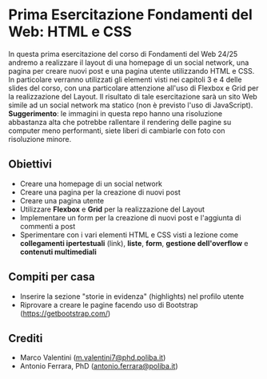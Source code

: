 # Prima Esercitazione Fondamenti del Web: HTML e CSS

In questa prima esercitazione del corso di Fondamenti del Web 24/25 andremo a realizzare il layout di una homepage di un social network, una pagina per creare nuovi post e una pagina utente utilizzando HTML e CSS. In particolare verranno utilizzati gli elementi visti nei capitoli 3 e 4 delle slides del corso, con una particolare attenzione all'uso di Flexbox e Grid per la realizzazione del Layout.  Il risultato di tale esercitazione sarà un sito Web simile ad un social network ma statico (non è previsto l'uso di JavaScript). 
**Suggerimento**: le immagini in questa repo hanno una risoluzione abbastanza alta che potrebbe rallentare il rendering delle pagine su computer meno performanti, siete liberi di cambiarle con foto con risoluzione minore.

## Obiettivi

- Creare una homepage di un social network
- Creare una pagina per la creazione di nuovi post
- Creare una pagina utente
- Utilizzare **Flexbox** e **Grid** per la realizzazione del Layout
- Implementare un form per la creazione di nuovi post e l'aggiunta di commenti a post
- Sperimentare con i vari elementi HTML e CSS visti a lezione come **collegamenti ipertestuali** (link), **liste**, **form**, **gestione dell'overflow** e **contenuti multimediali**

## Compiti per casa

- Inserire la sezione "storie in evidenza" (highlights) nel profilo utente
- Riprovare a creare le pagine facendo uso di Bootstrap (https://getbootstrap.com/)

## Crediti

- Marco Valentini (m.valentini7@phd.poliba.it)
- Antonio Ferrara, PhD (antonio.ferrara@poliba.it)
